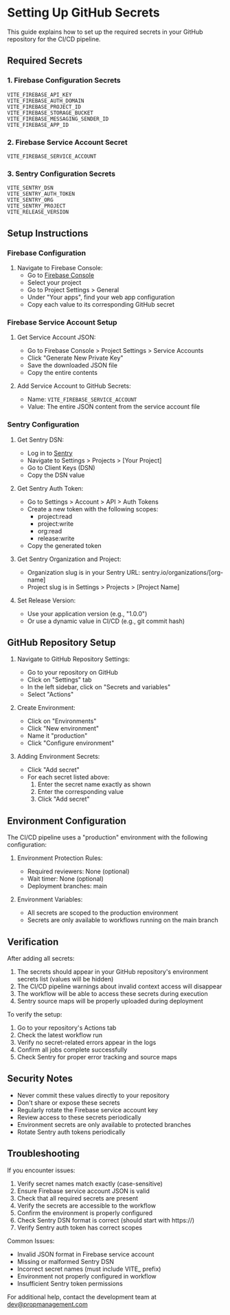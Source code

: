 # Setting Up GitHub Secrets

This guide explains how to set up the required secrets in your GitHub repository for the CI/CD pipeline.

## Required Secrets

### 1. Firebase Configuration Secrets

```
VITE_FIREBASE_API_KEY
VITE_FIREBASE_AUTH_DOMAIN
VITE_FIREBASE_PROJECT_ID
VITE_FIREBASE_STORAGE_BUCKET
VITE_FIREBASE_MESSAGING_SENDER_ID
VITE_FIREBASE_APP_ID
```

### 2. Firebase Service Account Secret

```
VITE_FIREBASE_SERVICE_ACCOUNT
```

### 3. Sentry Configuration Secrets

```
VITE_SENTRY_DSN
VITE_SENTRY_AUTH_TOKEN
VITE_SENTRY_ORG
VITE_SENTRY_PROJECT
VITE_RELEASE_VERSION
```

## Setup Instructions

### Firebase Configuration

1. Navigate to Firebase Console:
   - Go to [Firebase Console](https://console.firebase.google.com/)
   - Select your project
   - Go to Project Settings > General
   - Under "Your apps", find your web app configuration
   - Copy each value to its corresponding GitHub secret

### Firebase Service Account Setup

1. Get Service Account JSON:
   - Go to Firebase Console > Project Settings > Service Accounts
   - Click "Generate New Private Key"
   - Save the downloaded JSON file
   - Copy the entire contents

2. Add Service Account to GitHub Secrets:
   - Name: `VITE_FIREBASE_SERVICE_ACCOUNT`
   - Value: The entire JSON content from the service account file

### Sentry Configuration

1. Get Sentry DSN:
   - Log in to [Sentry](https://sentry.io)
   - Navigate to Settings > Projects > [Your Project]
   - Go to Client Keys (DSN)
   - Copy the DSN value

2. Get Sentry Auth Token:
   - Go to Settings > Account > API > Auth Tokens
   - Create a new token with the following scopes:
     - project:read
     - project:write
     - org:read
     - release:write
   - Copy the generated token

3. Get Sentry Organization and Project:
   - Organization slug is in your Sentry URL: sentry.io/organizations/[org-name]
   - Project slug is in Settings > Projects > [Project Name]

4. Set Release Version:
   - Use your application version (e.g., "1.0.0")
   - Or use a dynamic value in CI/CD (e.g., git commit hash)

## GitHub Repository Setup

1. Navigate to GitHub Repository Settings:
   - Go to your repository on GitHub
   - Click on "Settings" tab
   - In the left sidebar, click on "Secrets and variables"
   - Select "Actions"

2. Create Environment:
   - Click on "Environments"
   - Click "New environment"
   - Name it "production"
   - Click "Configure environment"

3. Adding Environment Secrets:
   - Click "Add secret"
   - For each secret listed above:
     1. Enter the secret name exactly as shown
     2. Enter the corresponding value
     3. Click "Add secret"

## Environment Configuration

The CI/CD pipeline uses a "production" environment with the following configuration:

1. Environment Protection Rules:
   - Required reviewers: None (optional)
   - Wait timer: None (optional)
   - Deployment branches: main

2. Environment Variables:
   - All secrets are scoped to the production environment
   - Secrets are only available to workflows running on the main branch

## Verification

After adding all secrets:

1. The secrets should appear in your GitHub repository's environment secrets list (values will be hidden)
2. The CI/CD pipeline warnings about invalid context access will disappear
3. The workflow will be able to access these secrets during execution
4. Sentry source maps will be properly uploaded during deployment

To verify the setup:

1. Go to your repository's Actions tab
2. Check the latest workflow run
3. Verify no secret-related errors appear in the logs
4. Confirm all jobs complete successfully
5. Check Sentry for proper error tracking and source maps

## Security Notes

- Never commit these values directly to your repository
- Don't share or expose these secrets
- Regularly rotate the Firebase service account key
- Review access to these secrets periodically
- Environment secrets are only available to protected branches
- Rotate Sentry auth tokens periodically

## Troubleshooting

If you encounter issues:

1. Verify secret names match exactly (case-sensitive)
2. Ensure Firebase service account JSON is valid
3. Check that all required secrets are present
4. Verify the secrets are accessible to the workflow
5. Confirm the environment is properly configured
6. Check Sentry DSN format is correct (should start with https://)
7. Verify Sentry auth token has correct scopes

Common Issues:

- Invalid JSON format in Firebase service account
- Missing or malformed Sentry DSN
- Incorrect secret names (must include VITE_ prefix)
- Environment not properly configured in workflow
- Insufficient Sentry token permissions

For additional help, contact the development team at <dev@propmanagement.com>
